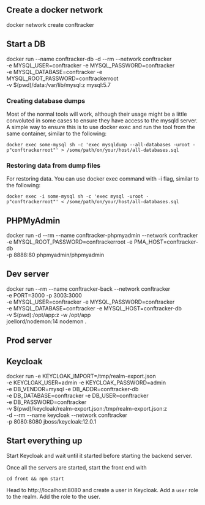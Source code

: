 ## Create a docker network
docker network create conftracker

## Start a DB
docker run --name conftracker-db -d --rm --network conftracker \
 -e MYSQL_USER=conftracker -e MYSQL_PASSWORD=conftracker \
 -e MYSQL_DATABASE=conftracker -e MYSQL_ROOT_PASSWORD=conftrackerroot \
 -v $(pwd)/data:/var/lib/mysql:z mysql:5.7

### Creating database dumps
Most of the normal tools will work, although their usage might be a little convoluted in some cases to ensure they have access to the mysqld server. A simple way to ensure this is to use docker exec and run the tool from the same container, similar to the following:

`docker exec some-mysql sh -c 'exec mysqldump --all-databases -uroot -p"conftrackerroot"' > /some/path/on/your/host/all-databases.sql`
### Restoring data from dump files
For restoring data. You can use docker exec command with -i flag, similar to the following:

`docker exec -i some-mysql sh -c 'exec mysql -uroot -p"conftrackerroot"' < /some/path/on/your/host/all-databases.sql`

## PHPMyAdmin
docker run -d --rm --name conftracker-phpmyadmin --network conftracker \
 -e MYSQL_ROOT_PASSWORD=conftrackerroot -e PMA_HOST=conftracker-db \
 -p 8888:80 phpmyadmin/phpmyadmin

## Dev server
docker run --rm --name conftracker-back --network conftracker \
 -e PORT=3000 -p 3003:3000 \
 -e MYSQL_USER=conftracker -e MYSQL_PASSWORD=conftracker \
 -e MYSQL_DATABASE=conftracker -e MYSQL_HOST=conftracker-db \
 -v $(pwd):/opt/app:z -w /opt/app \
 joellord/nodemon:14 nodemon .

## Prod server

## Keycloak
docker run -e KEYCLOAK_IMPORT=/tmp/realm-export.json \
  -e KEYCLOAK_USER=admin -e KEYCLOAK_PASSWORD=admin \
  -e DB_VENDOR=mysql -e DB_ADDR=conftracker-db \
  -e DB_DATABASE=conftracker -e DB_USER=conftracker \
  -e DB_PASSWORD=conftracker \
  -v $(pwd)/keycloak/realm-export.json:/tmp/realm-export.json:z \
  -d --rm --name keycloak --network conftracker \
  -p 8080:8080 jboss/keycloak:12.0.1

## Start everything up
Start Keycloak and wait until it started before starting the backend server.

Once all the servers are started, start the front end with 
```
cd front && npm start
```

Head to http://localhost:8080 and create a user in Keycloak. Add a `user` role to the realm. Add the role to the user.
